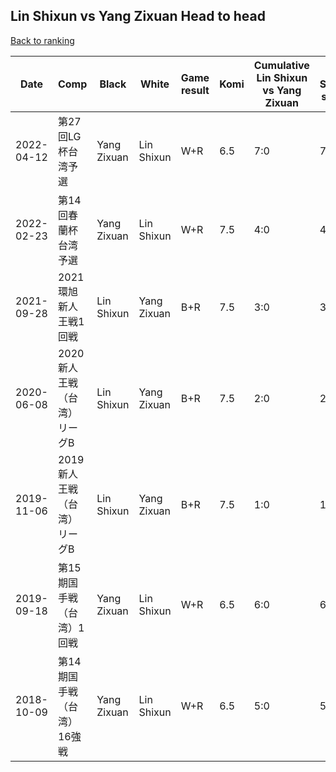 ## Lin Shixun vs Yang Zixuan Head to head

[Back to ranking](../../index.md)




| **Date** | **Comp** | **Black** | **White** | **Game result** | **Komi** | **Cumulative Lin Shixun vs Yang Zixuan** | **Lin Shixun streak** | **Yang Zixuan streak** | 
| --- | --- | --- | --- | --- | --- | --- | --- | --- |
| 2022-04-12 | 第27回LG杯台湾予選 | Yang Zixuan | Lin Shixun | W+R | 6.5 | 7:0 | 7 | 0 | 
| 2022-02-23 | 第14回春蘭杯台湾予選 | Yang Zixuan | Lin Shixun | W+R | 7.5 | 4:0 | 4 | 0 | 
| 2021-09-28 | 2021環旭新人王戦1回戦 | Lin Shixun | Yang Zixuan | B+R | 7.5 | 3:0 | 3 | 0 | 
| 2020-06-08 | 2020新人王戦（台湾）リーグB | Lin Shixun | Yang Zixuan | B+R | 7.5 | 2:0 | 2 | 0 | 
| 2019-11-06 | 2019新人王戦（台湾）リーグB | Lin Shixun | Yang Zixuan | B+R | 7.5 | 1:0 | 1 | 0 | 
| 2019-09-18 | 第15期国手戦（台湾）1回戦 | Yang Zixuan | Lin Shixun | W+R | 6.5 | 6:0 | 6 | 0 | 
| 2018-10-09 | 第14期国手戦（台湾）16強戦 | Yang Zixuan | Lin Shixun | W+R | 6.5 | 5:0 | 5 | 0 |




